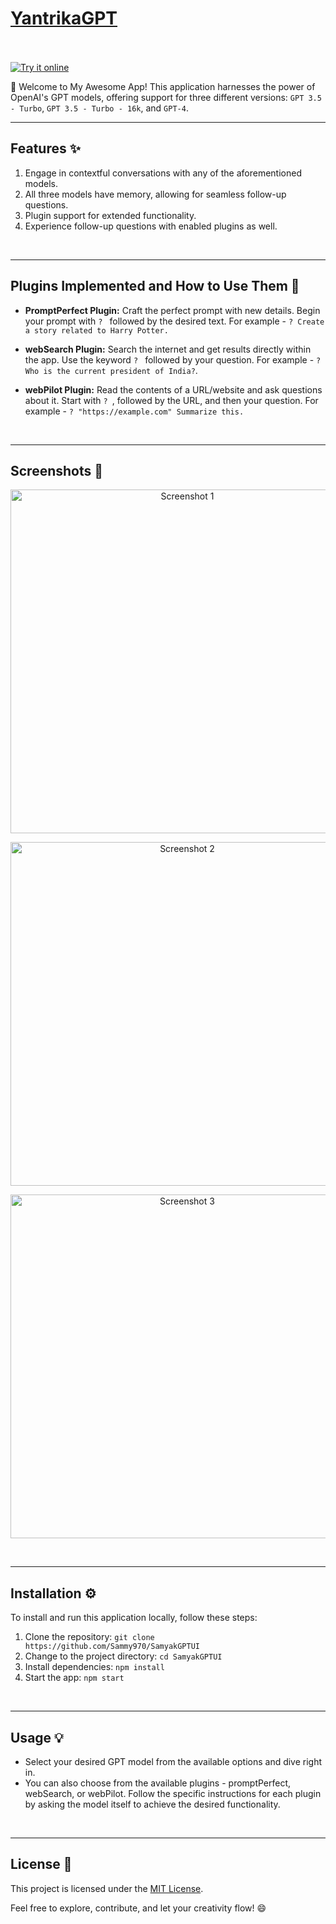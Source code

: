 # [**YantrikaGPT**](https://samyakgptui.is-an.app)

<br><br>
[![Try it online](https://img.shields.io/badge/Try%20it%20online-%F0%9F%8C%90-blueviolet)](https://samyakgptui.is-an.app)


🚀 Welcome to My Awesome App! This application harnesses the power of OpenAI's GPT models, offering support for three different versions: `GPT 3.5 - Turbo`, `GPT 3.5 - Turbo - 16k`, and `GPT-4`.
<br>

-------------

## Features ✨

1. Engage in contextful conversations with any of the aforementioned models.
2. All three models have memory, allowing for seamless follow-up questions.
3. Plugin support for extended functionality.
4. Experience follow-up questions with enabled plugins as well.
<br>

-------------

## Plugins Implemented and How to Use Them 🧩

- **PromptPerfect Plugin:** Craft the perfect prompt with new details. Begin your prompt with `? ` followed by the desired text. For example - `? Create a story related to Harry Potter.`

- **webSearch Plugin:** Search the internet and get results directly within the app. Use the keyword `? ` followed by your question. For example - `? Who is the current president of India?`.

- **webPilot Plugin:** Read the contents of a URL/website and ask questions about it. Start with `? `, followed by the URL, and then your question. For example - `? "https://example.com" Summarize this.`
<br>

-------------

## Screenshots 📸

<p align="center">
  <img src="./Screenshots/image.png" alt="Screenshot 1" width="550">
</p>

<p align="center">
  <img src="./Screenshots/image-1.png" alt="Screenshot 2" width="550">
</p>

<p align="center">
  <img src="./Screenshots/image-2.png" alt="Screenshot 3" width="550">
</p>
<br>

-------------

## Installation ⚙️

To install and run this application locally, follow these steps:

1. Clone the repository: `git clone https://github.com/Sammy970/SamyakGPTUI`
2. Change to the project directory: `cd SamyakGPTUI`
3. Install dependencies: `npm install`
4. Start the app: `npm start`
<br>

-------------

## Usage 💡

- Select your desired GPT model from the available options and dive right in.
- You can also choose from the available plugins - promptPerfect, webSearch, or webPilot. Follow the specific instructions for each plugin by asking the model itself to achieve the desired functionality.
<br>

-------------

## License 📝

This project is licensed under the [MIT License](https://opensource.org/licenses/MIT).

Feel free to explore, contribute, and let your creativity flow! 😄
